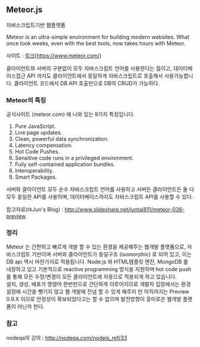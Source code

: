 ## Meteor.js

자바스크립트기반 웹플랫폼

Meteor is an ultra-simple environment for building modern websites. What once took weeks, even with the best tools, now takes hours with Meteor.

사이트 : [링크](https://www.meteor.com/)(https://www.meteor.com/)

클라이언트와 서버의 구분없이 모두 자바스크립트 언어를 사용한다는 점이고, 데이터베이스접근 API 까지도  클라이언트에서 동일하게 자바스크립트로 호출해서 사용가능합니다.
클라이언트 코드에서 DB API 호출만으로 DB의 CRUD가 가능하다.

### Meteor의 특징

공식사이트 (meteor.com) 에 나와 있는 9가지 특징입니다.

1. Pure JavaScript.
2. Live page updates.
3. Clean, powerful data synchronization.
4. Latency compensation.
5. Hot Code Pushes.
6. Sensitive code runs in a privileged environment.
7. Fully self-contained application bundles.
8. Interoperability.
9. Smart Packages.

서버와 클아이언트 모두 순수 자바스크립트 언어를 사용하고 서버든 클라이언트든 둘 다 모두 동일한 API를 사용하며, 데이터베이스까지도
자바스크립트 API를 사용할 수 있다.

참고자료(rkJun's Blog) : http://www.slideshare.net/juntai811/meteor-036-preview

### 정리
Meteor 는 간편하고 빠르게 개발 할 수 있는 환경을 제공해주는 웹개발 플랫폼으로, 자바스크립트 기반이며 서버와 클라이언트가 동일구조 (isomorphic) 로 되어 있고, 이는 DB api 역시 마찬가지로 적용됩니다. Node.js 와 HTML템플릿 엔진, MongoDB 를 내장하고 있고 
기본적으로 reactive programming 방식을 지원하며 hot code push 를 통해 모든 수정/변경이 모든 클라이언트에 자동으로 적용되게
하고 있습니다.  
설치, 생성, 배포가 명령어 한번만으로 간단하게 이루어지므로 개발자 입장에서는 환경설정에 시간을 뺏기지 않고 웹 개발에 전념 할 수 있게 
해주지 만 아직까지는 Preview 0.9.X 이므로 안정성이 확보되었다고는 할 수 없으며 발전방향이 흥미로은 웹개발 플랫폼이 아닌까 한다.

### 참고

nodeqa의 강의 : http://nodeqa.com/nodejs_ref/33


